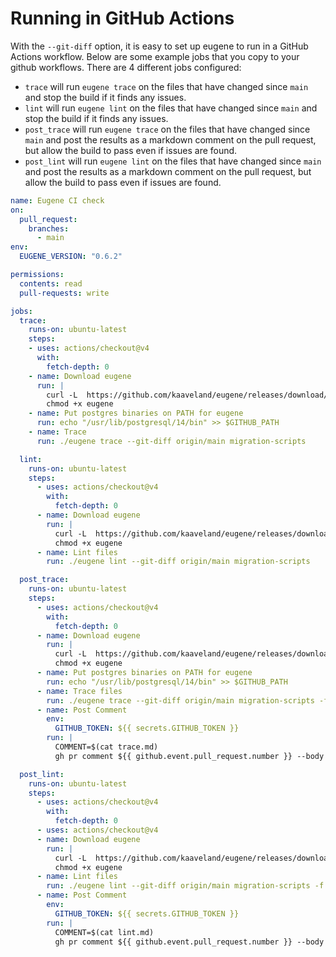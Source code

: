# Running in GitHub Actions

With the `--git-diff` option, it is easy to set up eugene to run in a GitHub Actions workflow.
Below are some example jobs that you copy to your github workflows. There are 4 different jobs
configured:

- `trace` will run `eugene trace` on the files that have changed since `main` and stop the build
  if it finds any issues.
- `lint` will run `eugene lint` on the files that have changed since `main` and stop the build
  if it finds any issues.
- `post_trace` will run `eugene trace` on the files that have changed since `main` and post the
  results as a markdown comment on the pull request, but allow the build to pass even if issues
  are found.
- `post_lint` will run `eugene lint` on the files that have changed since `main` and post the
  results as a markdown comment on the pull request, but allow the build to pass even if issues
  are found.

```yaml
name: Eugene CI check
on:
  pull_request:
    branches:
      - main
env:
  EUGENE_VERSION: "0.6.2"

permissions:
  contents: read
  pull-requests: write

jobs:
  trace:
    runs-on: ubuntu-latest
    steps:
    - uses: actions/checkout@v4
      with:
        fetch-depth: 0
    - name: Download eugene
      run: |
        curl -L  https://github.com/kaaveland/eugene/releases/download/$EUGENE_VERSION/eugene-x86_64-unknown-linux-musl -o eugene
        chmod +x eugene
    - name: Put postgres binaries on PATH for eugene
      run: echo "/usr/lib/postgresql/14/bin" >> $GITHUB_PATH
    - name: Trace
      run: ./eugene trace --git-diff origin/main migration-scripts

  lint:
    runs-on: ubuntu-latest
    steps:
      - uses: actions/checkout@v4
        with:
          fetch-depth: 0
      - name: Download eugene
        run: |
          curl -L  https://github.com/kaaveland/eugene/releases/download/$EUGENE_VERSION/eugene-x86_64-unknown-linux-musl -o eugene
          chmod +x eugene
      - name: Lint files
        run: ./eugene lint --git-diff origin/main migration-scripts

  post_trace:
    runs-on: ubuntu-latest
    steps:
      - uses: actions/checkout@v4
        with:
          fetch-depth: 0
      - name: Download eugene
        run: |
          curl -L  https://github.com/kaaveland/eugene/releases/download/$EUGENE_VERSION/eugene-x86_64-unknown-linux-musl -o eugene
          chmod +x eugene
      - name: Put postgres binaries on PATH for eugene
        run: echo "/usr/lib/postgresql/14/bin" >> $GITHUB_PATH
      - name: Trace files
        run: ./eugene trace --git-diff origin/main migration-scripts -f md --accept-failures > trace.md
      - name: Post Comment
        env:
          GITHUB_TOKEN: ${{ secrets.GITHUB_TOKEN }}
        run: |
          COMMENT=$(cat trace.md)
          gh pr comment ${{ github.event.pull_request.number }} --body "$COMMENT"

  post_lint:
    runs-on: ubuntu-latest
    steps:
      - uses: actions/checkout@v4
        with:
          fetch-depth: 0
      - uses: actions/checkout@v4
      - name: Download eugene
        run: |
          curl -L  https://github.com/kaaveland/eugene/releases/download/$EUGENE_VERSION/eugene-x86_64-unknown-linux-musl -o eugene
          chmod +x eugene
      - name: Lint files
        run: ./eugene lint --git-diff origin/main migration-scripts -f md --accept-failures > lint.md
      - name: Post Comment
        env:
          GITHUB_TOKEN: ${{ secrets.GITHUB_TOKEN }}
        run: |
          COMMENT=$(cat lint.md)
          gh pr comment ${{ github.event.pull_request.number }} --body "$COMMENT"
```
